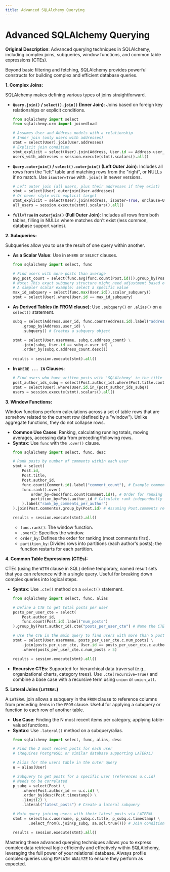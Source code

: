 ```yaml
---
title: Advanced SQLAlchemy Querying
---
```


# Advanced SQLAlchemy Querying

**Original Description**: Advanced querying techniques in SQLAlchemy, including complex joins, subqueries, window functions, and common table expressions (CTEs).

Beyond basic filtering and fetching, SQLAlchemy provides powerful constructs for building complex and efficient database queries.

**1. Complex Joins:**

SQLAlchemy makes defining various types of joins straightforward.

*   **`Query.join()` / `select().join()` (Inner Join)**: Joins based on foreign key relationships or explicit conditions.
    ```python
    from sqlalchemy import select
    from sqlalchemy.orm import joinedload
    
    # Assumes User and Address models with a relationship
    # Inner join (only users with addresses)
    stmt = select(User).join(User.addresses) 
    # Explicit join condition
    stmt_explicit = select(User).join(Address, User.id == Address.user_id) 
    users_with_addresses = session.execute(stmt).scalars().all()
    ```
*   **`Query.outerjoin()` / `select().outerjoin()` (Left Outer Join)**: Includes all rows from the "left" table and matching rows from the "right", or NULLs if no match. Use `isouter=True` with `.join()` in newer versions.
    ```python
    # Left outer join (all users, plus their addresses if they exist)
    stmt = select(User).outerjoin(User.addresses) 
    # Or newer style with explicit target
    stmt_explicit = select(User).join(Address, isouter=True, onclause=User.id == Address.user_id) 
    all_users = session.execute(stmt).scalars().all()
    ```
*   **`full=True` in `outerjoin()` (Full Outer Join)**: Includes all rows from both tables, filling in NULLs where matches don't exist (less common, database support varies).

**2. Subqueries:**

Subqueries allow you to use the result of one query within another.

*   **As a Scalar Value**: Use in `WHERE` or `SELECT` clauses.
    ```python
    from sqlalchemy import select, func
    
    # Find users with more posts than average
    avg_post_count = select(func.avg(func.count(Post.id))).group_by(Post.author_id).scalar_subquery()
    # Note: This exact subquery structure might need adjustment based on DB dialect for avg of counts.
    # A simpler scalar example: select a specific value
    max_id_subquery = select(func.max(User.id)).scalar_subquery()
    stmt = select(User).where(User.id == max_id_subquery) 
    ```
*   **As Derived Tables (in FROM clause)**: Use `.subquery()` or `.alias()` on a `select()` statement.
    ```python
    subq = select(Address.user_id, func.count(Address.id).label("address_count")) \
        .group_by(Address.user_id) \
        .subquery() # Creates a subquery object

    stmt = select(User.username, subq.c.address_count) \
        .join(subq, User.id == subq.c.user_id) \
        .order_by(subq.c.address_count.desc())
        
    results = session.execute(stmt).all() 
    ```
*   **In `WHERE ... IN` Clauses**:
    ```python
    # Find users who have written posts with 'SQLAlchemy' in the title
    post_author_ids_subq = select(Post.author_id).where(Post.title.contains("SQLAlchemy")).distinct()
    stmt = select(User).where(User.id.in_(post_author_ids_subq))
    users = session.execute(stmt).scalars().all()
    ```

**3. Window Functions:**

Window functions perform calculations across a set of table rows that are somehow related to the current row (defined by a "window"). Unlike aggregate functions, they do not collapse rows.

*   **Common Use Cases**: Ranking, calculating running totals, moving averages, accessing data from preceding/following rows.
*   **Syntax**: Use `func` with the `.over()` clause.
    ```python
    from sqlalchemy import select, func, desc
    
    # Rank posts by number of comments within each user
    stmt = select(
        Post.id,
        Post.title,
        Post.author_id,
        func.count(Comment.id).label("comment_count"), # Example comment model needed
        func.rank().over(
            order_by=desc(func.count(Comment.id)), # Order for ranking
            partition_by=Post.author_id # Calculate rank independently for each author
        ).label("rank_by_comments_per_author")
    ).join(Post.comments).group_by(Post.id) # Assuming Post.comments relationship

    results = session.execute(stmt).all()
    ```
    *   `func.rank()`: The window function.
    *   `.over()`: Specifies the window.
    *   `order_by`: Defines the order for ranking (most comments first).
    *   `partition_by`: Divides rows into partitions (each author's posts); the function restarts for each partition.

**4. Common Table Expressions (CTEs):**

CTEs (using the `WITH` clause in SQL) define temporary, named result sets that you can reference within a single query. Useful for breaking down complex queries into logical steps.

*   **Syntax**: Use `.cte()` method on a `select()` statement.
    ```python
    from sqlalchemy import select, func, alias

    # Define a CTE to get total posts per user
    posts_per_user_cte = select(
        Post.author_id,
        func.count(Post.id).label("num_posts")
    ).group_by(Post.author_id).cte("posts_per_user_cte") # Name the CTE

    # Use the CTE in the main query to find users with more than 5 posts
    stmt = select(User.username, posts_per_user_cte.c.num_posts) \
        .join(posts_per_user_cte, User.id == posts_per_user_cte.c.author_id) \
        .where(posts_per_user_cte.c.num_posts > 5)

    results = session.execute(stmt).all()
    ```
*   **Recursive CTEs**: Supported for hierarchical data traversal (e.g., organizational charts, category trees). Use `.cte(recursive=True)` and combine a base case with a recursive term using `union` or `union_all`.

**5. Lateral Joins (`LATERAL`)**

A `LATERAL` join allows a subquery in the `FROM` clause to reference columns from preceding items in the `FROM` clause. Useful for applying a subquery or function to each row of another table.

*   **Use Case**: Finding the N most recent items per category, applying table-valued functions.
*   **Syntax**: Use `.lateral()` method on a subquery/alias.
    ```python
    from sqlalchemy import select, func, alias, desc

    # Find the 2 most recent posts for each user
    # (Requires PostgreSQL or similar database supporting LATERAL)
    
    # Alias for the users table in the outer query
    u = alias(User)
    
    # Subquery to get posts for a specific user (references u.c.id)
    # Needs to be correlated
    p_subq = select(Post) \
        .where(Post.author_id == u.c.id) \
        .order_by(desc(Post.timestamp)) \
        .limit(2) \
        .lateral("latest_posts") # Create a lateral subquery

    # Main query joining users with their latest posts via LATERAL
    stmt = select(u.c.username, p_subq.c.title, p_subq.c.timestamp) \
           .select_from(u.join(p_subq, sa.sql.true())) # Join condition is always true for LATERAL

    results = session.execute(stmt).all()
    ```

Mastering these advanced querying techniques allows you to express complex data retrieval logic efficiently and effectively within SQLAlchemy, leveraging the full power of your relational database. Always profile complex queries using `EXPLAIN ANALYZE` to ensure they perform as expected.

    